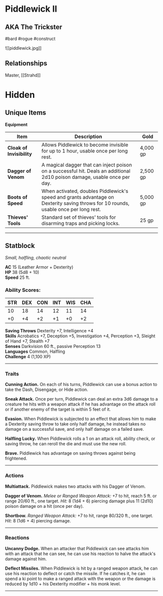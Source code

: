 # Piddlewick II
## AKA The Trickster
#bard #rogue #construct

![[piddlewick.jpg]]
## Relationships
Master, [[Strahd]]

# Hidden

## Unique Items
**Equipment**

| Item                    | Description                                                                                       | Gold  |
|-------------------------|---------------------------------------------------------------------------------------------------|-------|
| **Cloak of Invisibility** | Allows Piddlewick to become invisible for up to 1 hour, usable once per long rest.                | 4,000 gp |
| **Dagger of Venom**     | A magical dagger that can inject poison on a successful hit. Deals an additional 2d10 poison damage, usable once per day. | 2,500 gp |
| **Boots of Speed**      | When activated, doubles Piddlewick's speed and grants advantage on Dexterity saving throws for 10 rounds, usable once per long rest. | 5,000 gp |
| **Thieves' Tools**      | Standard set of thieves' tools for disarming traps and picking locks.                             | 25 gp  |

---

## Statblock
_Small, halfling, chaotic neutral_

**AC** 15 (Leather Armor + Dexterity)  
**HP** 38 (5d8 + 10)  
**Speed** 25 ft.

### Ability Scores:

|STR|DEX|CON|INT|WIS|CHA|
|---|---|---|---|---|---|
|10|18|14|12|11|14|
|+0|+4|+2|+1|+0|+2|

**Saving Throws** Dexterity +7, Intelligence +4  
**Skills** Acrobatics +7, Deception +5, Investigation +4, Perception +3, Sleight of Hand +7, Stealth +7  
**Senses** Darkvision 60 ft., passive Perception 13  
**Languages** Common, Halfling  
**Challenge** 4 (1,100 XP)

---

### Traits

**Cunning Action.** On each of his turns, Piddlewick can use a bonus action to take the Dash, Disengage, or Hide action.

**Sneak Attack.** Once per turn, Piddlewick can deal an extra 3d6 damage to a creature he hits with a weapon attack if he has advantage on the attack roll or if another enemy of the target is within 5 feet of it.

**Evasion.** When Piddlewick is subjected to an effect that allows him to make a Dexterity saving throw to take only half damage, he instead takes no damage on a successful save, and only half damage on a failed save.

**Halfling Lucky.** When Piddlewick rolls a 1 on an attack roll, ability check, or saving throw, he can reroll the die and must use the new roll.

**Brave.** Piddlewick has advantage on saving throws against being frightened.

---

### Actions

**Multiattack.** Piddlewick makes two attacks with his Dagger of Venom.

**Dagger of Venom.** *Melee or Ranged Weapon Attack:* +7 to hit, reach 5 ft. or range 20/60 ft., one target. *Hit:* 8 (1d4 + 6) piercing damage plus 11 (2d10) poison damage on a hit (once per day).

**Shortbow.** *Ranged Weapon Attack:* +7 to hit, range 80/320 ft., one target. *Hit:* 8 (1d6 + 4) piercing damage.

---

### Reactions

**Uncanny Dodge.** When an attacker that Piddlewick can see attacks him with an attack that he can see, he can use his reaction to halve the attack's damage against him.

**Deflect Missiles.** When Piddlewick is hit by a ranged weapon attack, he can use his reaction to deflect or catch the missile. If he catches it, he can spend a ki point to make a ranged attack with the weapon or the damage is reduced by 1d10 + his Dexterity modifier + his monk level.

---